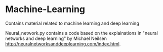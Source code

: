 # Machine-Learning
Contains  material related to machine learning and deep learning

Neural_network.py contains a code based on the explainations in "neural networks and deep learning" by Michael Neilsen http://neuralnetworksanddeeplearning.com/index.html.


